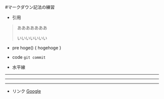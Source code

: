 #マークダウン記法の練習

- 引用
>あああああああ
>
>いいいいいいい

- pre
	hoge() {
		hogehoge
	}

- code
`git commit`

- 水平線
---
***
___

- リンク
[Google](https://www.google.co.jp/)
